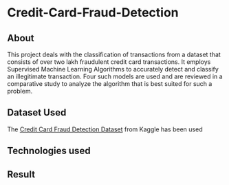 # Credit-Card-Fraud-Detection
## About
This project deals with the classification of transactions from a dataset that consists of over two lakh fraudulent credit card transactions. It employs Supervised Machine Learning Algorithms to accurately detect and classify an illegitimate transaction. Four such models are used and are reviewed in a comparative study to analyze the algorithm that is best suited for such a problem.
## Dataset Used
The [Credit Card Fraud Detection Dataset](https://www.kaggle.com/mlg-ulb/creditcardfraud) from Kaggle has been used
## Technologies used
## Result
